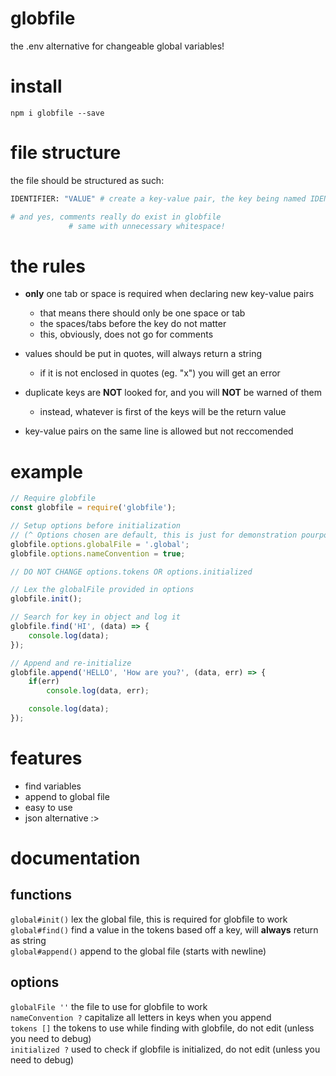 # globfile
the .env alternative for changeable global variables!

# install
`npm i globfile --save`

# file structure
the file should be structured as such:
```py
IDENTIFIER: "VALUE" # create a key-value pair, the key being named IDENTIFIER with the sting value of VALUE

# and yes, comments really do exist in globfile
             # same with unnecessary whitespace!
```

# the rules
* <b>only</b> one tab or space is required when declaring new key-value pairs
    * that means there should only be one space or tab
    * the spaces/tabs before the key do not matter
    * this, obviously, does not go for comments

* values should be put in quotes, will always return a string
    * if it is not enclosed in quotes (eg. "x") you will get an error

* duplicate keys are <b>NOT</b> looked for, and you will <b>NOT</b> be warned of them
    * instead, whatever is first of the keys will be the return value

* key-value pairs on the same line is allowed but not reccomended

# example
```js
// Require globfile
const globfile = require('globfile');

// Setup options before initialization
// (^ Options chosen are default, this is just for demonstration pourposes)
globfile.options.globalFile = '.global';
globfile.options.nameConvention = true;

// DO NOT CHANGE options.tokens OR options.initialized

// Lex the globalFile provided in options
globfile.init();

// Search for key in object and log it
globfile.find('HI', (data) => {
    console.log(data);
});

// Append and re-initialize
globfile.append('HELLO', 'How are you?', (data, err) => {
    if(err)
        console.log(data, err);

    console.log(data);
});
```

# features
* find variables
* append to global file
* easy to use
* json alternative :>

# documentation

## functions
`global#init()` lex the global file, this is required for globfile to work\
`global#find()` find a value in the tokens based off a key, will <b>always</b> return as string\
`global#append()` append to the global file (starts with newline)

## options
`globalFile ''` the file to use for globfile to work\
`nameConvention ?` capitalize all letters in keys when you append\
`tokens []` the tokens to use while finding with globfile, do not edit (unless you need to debug)\
`initialized ?` used to check if globfile is initialized, do not edit (unless you need to debug)